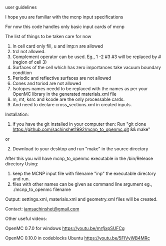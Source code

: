 user guidelines
 
 I hope you are familiar with the mcnp input specifications

 For now this code handles only basic input cards of mcnp
 
 The list of things to be taken care for now
 
 1. In cell card only fill, u and imp:n are allowed
 2. trcl not allowed.
 3. Complement operator can be used.  Eg.,  1 -2 #3
 #3 will be replaced by #(region of cell 3)
 4. Surfaces of the cell which has zero importances take vacuum boundary condition
 5. Periodic and reflective surfaces are not allowed
 6. Cones and toriod are not allowed
7. Isotopes names needd to be replaced with the names as per your OpenMC
library in the generated materials.xml file
8. m, mt, ksrc and kcode are the only processable cards.
9. And need to declare cross_sections.xml in created inputs.


Installation:

1. if you have the git installed in your computer then:
Run "git clone https://github.com/sachinshet1992/mcnp_to_openmc.git && make"

or

2. Download to your desktop and run "make" in the source directory

After this you will have mcnp_to_openmc executable in the /bin/Release directory
Using:

1. keep the MCNP input file with filename "inp" the executable directory and run.
2. files with other names can be given as command line argument eg., ./mcnp_to_openmc filename

Output:
settings.xml, materials.xml and geometry.xml files will be created.


Contact:
iamsachinshet@gmail.com

Other useful videos:

OpenMC 0.7.0 for windows
https://youtu.be/mrfjxpSUFCg

OpenMC 0.10.0 in codeblocks Ubuntu 
https://youtu.be/5FIVyWB4MRc
